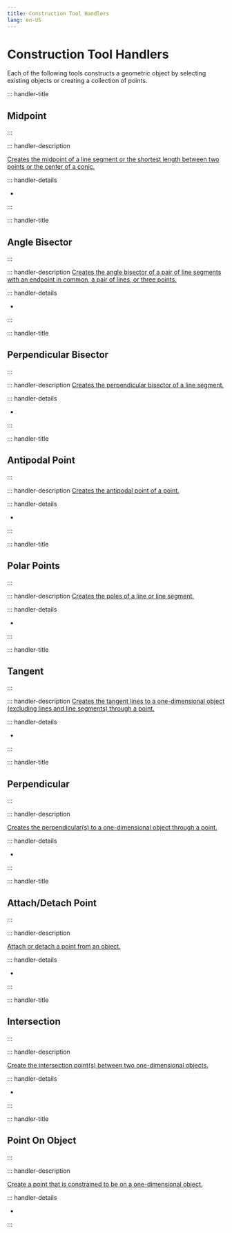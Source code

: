 ```yaml
---
title: Construction Tool Handlers
lang: en-US
---
```


# Construction Tool Handlers

Each of the following tools constructs a geometric object by selecting existing objects or creating a collection of points.

::: handler-title

## Midpoint

:::

::: handler-description

[Creates the midpoint of a line segment or the shortest length between two points or the center of a conic.](/tools/construction.html#midpoint)

::: handler-details

-

:::

::: handler-title

## Angle Bisector

:::

::: handler-description
[Creates the angle bisector of a pair of line segments with an endpoint in common, a pair of lines, or three points.](/tools/construction.html#angle-bisector)

::: handler-details

-

:::

::: handler-title

## Perpendicular Bisector

:::

::: handler-description
[Creates the perpendicular bisector of a line segment.](/tools/construction.html#perpendicular-bisector)

::: handler-details

-

:::

::: handler-title

## Antipodal Point

:::

::: handler-description
[Creates the antipodal point of a point.](/tools/construction.html#antipodal-point)

::: handler-details

-

:::

::: handler-title

## Polar Points

:::

::: handler-description
[Creates the poles of a line or line segment.](/tools/construction.html#polar-points)

::: handler-details

-

:::

::: handler-title

## Tangent

:::

::: handler-description
[Creates the tangent lines to a one-dimensional object (excluding lines and line segments) through a point.](/tools/construction.html#tangent)

::: handler-details

-

:::

::: handler-title

## Perpendicular

:::

::: handler-description

[Creates the perpendicular(s) to a one-dimensional object through a point.](/tools/construction.html#perpendicular)

::: handler-details

-

:::

::: handler-title

## Attach/Detach Point

:::

::: handler-description

[Attach or detach a point from an object.](/tools/construction.html#attach-detach-point)

::: handler-details

-

:::

::: handler-title

## Intersection

:::

::: handler-description

[Create the intersection point(s) between two one-dimensional objects.](/tools/construction.html#intersection)

::: handler-details

-

:::

::: handler-title

## Point On Object

:::

::: handler-description

[Create a point that is constrained to be on a one-dimensional object.](/tools/construction.html#point-on-object)

::: handler-details

-

:::
